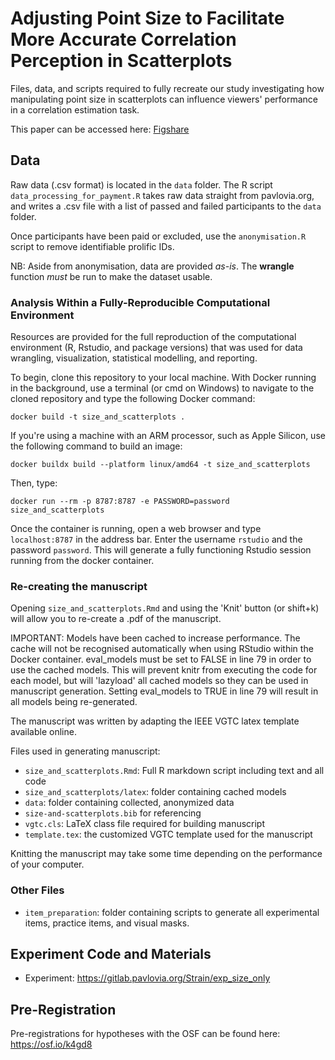 # Adjusting Point Size to Facilitate More Accurate Correlation Perception in Scatterplots

Files, data, and scripts required to fully recreate our study investigating how manipulating point size in scatterplots can influence viewers' performance in a correlation estimation task.

This paper can be accessed here: [Figshare](https://figshare.manchester.ac.uk/articles/conference_contribution/Adjusting_Point_Size_to_Facilitate_More_Accurate_Correlation_Perception_in_Scatterplots/24117987)

## Data

Raw data (.csv format) is located in the `data` folder. The R script `data_processing_for_payment.R` takes raw data straight from pavlovia.org, and writes a .csv file with a list of passed and failed participants to the `data` folder.

Once participants have been paid or excluded, use the `anonymisation.R` script to remove identifiable prolific IDs.

NB: Aside from anonymisation, data are provided *as-is*. The **wrangle** function *must* be run to make the dataset usable.

### Analysis Within a Fully-Reproducible Computational Environment

Resources are provided for the full reproduction of the computational environment (R, Rstudio, and package versions) that was used for data wrangling, visualization, statistical modelling, and reporting.

To begin, clone this repository to your local machine. With Docker running in the background, use a terminal (or cmd on Windows) to navigate to the cloned repository and type the following Docker command:

```docker build -t size_and_scatterplots .```

If you're using a machine with an ARM processor, such as Apple Silicon, use the following command to build an image:

```docker buildx build --platform linux/amd64 -t size_and_scatterplots```

Then, type:

```docker run --rm -p 8787:8787 -e PASSWORD=password size_and_scatterplots```

Once the container is running, open a web browser and type `localhost:8787` in the address bar. Enter the username `rstudio` and the password `password`. This will generate a fully functioning Rstudio session running from the docker container.

### Re-creating the manuscript

Opening `size_and_scatterplots.Rmd` and using the 'Knit' button (or shift+k) will allow you to re-create a .pdf of the manuscript.

IMPORTANT: Models have been cached to increase performance. The cache will not be recognised automatically when using RStudio within the Docker container. eval_models must be set to FALSE in line 79 in order to use the cached models. This will prevent knitr from executing the code for each model, but will 'lazyload' all cached models so they can be used in manuscript generation. Setting eval_models to TRUE in line 79 will result in all models being re-generated.

The manuscript was written by adapting the IEEE VGTC latex template available online.

Files used in generating manuscript:

 - `size_and_scatterplots.Rmd`: Full R markdown script including text and all code
 - `size_and_scatterplots/latex`: folder containing cached models
 - `data`: folder containing collected, anonymized data
 - `size-and-scatterplots.bib` for referencing
 - `vgtc.cls`: LaTeX class file required for building manuscript
 - `template.tex`: the customized VGTC template used for the manuscript

Knitting the manuscript may take some time depending on the performance of your computer.

### Other Files

 - `item_preparation`: folder containing scripts to generate all experimental items, practice items, and visual masks.

## Experiment Code and Materials

 - Experiment: https://gitlab.pavlovia.org/Strain/exp_size_only
 
## Pre-Registration

Pre-registrations for hypotheses with the OSF can be found here: https://osf.io/k4gd8
